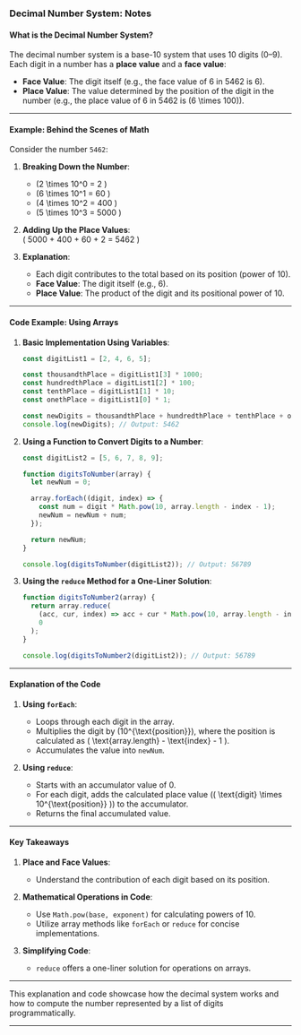 ### **Decimal Number System: Notes**  

#### **What is the Decimal Number System?**  
The decimal number system is a base-10 system that uses 10 digits (0–9). Each digit in a number has a **place value** and a **face value**:  
- **Face Value**: The digit itself (e.g., the face value of 6 in 5462 is 6).  
- **Place Value**: The value determined by the position of the digit in the number (e.g., the place value of 6 in 5462 is \(6 \times 100\)).

---

#### **Example: Behind the Scenes of Math**  

Consider the number `5462`:  

1. **Breaking Down the Number**:  
   - \(2 \times 10^0 = 2 \)  
   - \(6 \times 10^1 = 60 \)  
   - \(4 \times 10^2 = 400 \)  
   - \(5 \times 10^3 = 5000 \)  

2. **Adding Up the Place Values**:  
   \( 5000 + 400 + 60 + 2 = 5462 \)  

3. **Explanation**:  
   - Each digit contributes to the total based on its position (power of 10).  
   - **Face Value**: The digit itself (e.g., 6).  
   - **Place Value**: The product of the digit and its positional power of 10.

---

#### **Code Example: Using Arrays**  

1. **Basic Implementation Using Variables**:  
   ```javascript
   const digitList1 = [2, 4, 6, 5];

   const thousandthPlace = digitList1[3] * 1000;
   const hundredthPlace = digitList1[2] * 100;
   const tenthPlace = digitList1[1] * 10;
   const onethPlace = digitList1[0] * 1;

   const newDigits = thousandthPlace + hundredthPlace + tenthPlace + onethPlace;
   console.log(newDigits); // Output: 5462
   ```

2. **Using a Function to Convert Digits to a Number**:  
   ```javascript
   const digitList2 = [5, 6, 7, 8, 9];

   function digitsToNumber(array) {
     let newNum = 0;

     array.forEach((digit, index) => {
       const num = digit * Math.pow(10, array.length - index - 1);
       newNum = newNum + num;
     });

     return newNum;
   }

   console.log(digitsToNumber(digitList2)); // Output: 56789
   ```

3. **Using the `reduce` Method for a One-Liner Solution**:  
   ```javascript
   function digitsToNumber2(array) {
     return array.reduce(
       (acc, cur, index) => acc + cur * Math.pow(10, array.length - index - 1),
       0
     );
   }

   console.log(digitsToNumber2(digitList2)); // Output: 56789
   ```

---

#### **Explanation of the Code**  

1. **Using `forEach`**:  
   - Loops through each digit in the array.  
   - Multiplies the digit by \(10^{\text{position}}\), where the position is calculated as \( \text{array.length} - \text{index} - 1 \).  
   - Accumulates the value into `newNum`.

2. **Using `reduce`**:  
   - Starts with an accumulator value of 0.  
   - For each digit, adds the calculated place value (\( \text{digit} \times 10^{\text{position}} \)) to the accumulator.  
   - Returns the final accumulated value.

---

#### **Key Takeaways**  

1. **Place and Face Values**:  
   - Understand the contribution of each digit based on its position.  

2. **Mathematical Operations in Code**:  
   - Use `Math.pow(base, exponent)` for calculating powers of 10.  
   - Utilize array methods like `forEach` or `reduce` for concise implementations.  

3. **Simplifying Code**:  
   - `reduce` offers a one-liner solution for operations on arrays.  

---

This explanation and code showcase how the decimal system works and how to compute the number represented by a list of digits programmatically.

---